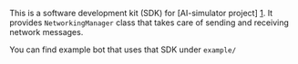 This is a software development kit (SDK) for [AI-simulator project] [1]. It
provides `NetworkingManager` class that takes care of sending and receiving
network messages.

[1]: https://github.com/SmirnoffYM/AI-simulator "AI-simulator project at GitHub"

You can find example bot that uses that SDK under `example/`
